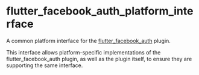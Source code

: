 # flutter_facebook_auth_platform_interface

A common platform interface for the [flutter_facebook_auth](https://pub.dev/packages/flutter_facebook_auth) plugin.

This interface allows platform-specific implementations of the flutter_facebook_auth plugin, as well as the plugin itself, to ensure they are supporting the same interface.
